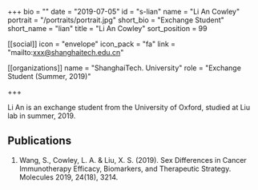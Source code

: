 +++
bio = ""
date = "2019-07-05"
id = "s-lian"
name = "Li An Cowley"
portrait = "/portraits/portrait.jpg"
short_bio = "Exchange Student"
short_name = "lian"
title = "Li An Cowley"
sort_position = 99

[[social]]
    icon = "envelope"
    icon_pack = "fa"
    link = "mailto:xxx@shanghaitech.edu.cn"

[[organizations]]
    name = "ShanghaiTech. University"
    role = "Exchange Student (Summer, 2019)"

+++

Li An is an exchange student from the University of Oxford, studied at Liu lab in summer, 2019.

## Publications

1. Wang, S., Cowley, L. A. & Liu, X. S. (2019). Sex Differences in Cancer Immunotherapy Efficacy, Biomarkers, and Therapeutic Strategy. Molecules 2019, 24(18), 3214.